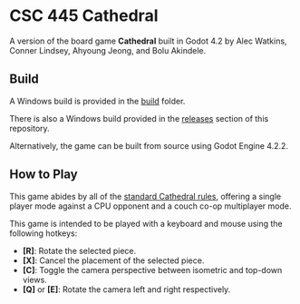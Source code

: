 # CSC 445 Cathedral
A version of the board game **Cathedral** built in Godot 4.2 by Alec Watkins, Conner Lindsey,
Ahyoung Jeong, and Bolu Akindele.

## Build
A Windows build is provided in the [build](/builds) folder.

There is also a Windows build provided in the [releases](https://github.com/awatkins23/Cathedral-CSC445/releases) section of this repository.

Alternatively, the game can be built from source using Godot Engine 4.2.2.

## How to Play
This game abides by all of the [standard Cathedral rules](https://cathedral-game.co.nz/about-how-to-play.html), offering a single player mode against a CPU opponent and a couch co-op multiplayer mode.

This game is intended to be played with a keyboard and mouse using the following hotkeys:
* **[R]**: Rotate the selected piece.
* **[X]**: Cancel the placement of the selected piece.
* **[C]**: Toggle the camera perspective between isometric and top-down views.
* **[Q]** or **[E]**: Rotate the camera left and right respectively.

